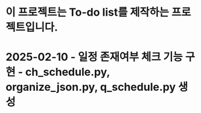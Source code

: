 <h1> 이 프로젝트는 To-do list를 제작하는 프로젝트입니다. <h1>

2025-02-10 - 일정 존재여부 체크 기능 구현 - ch_schedule.py, organize_json.py, q_schedule.py 생성
